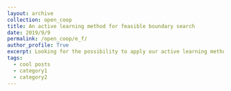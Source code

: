 ```yaml
---
layout: archive
collection: open_coop
title: An active learning method for feasible boundary search
date: 2019/9/9
permalink: /open_coop/e_f/
author_profile: True
excerpt: Looking for the possibility to apply our active learning method of feasible boundary search for new areas. **[read more to see if we can cooperate!](/open_coop/e_f/)**
tags:
  - cool posts
  - category1
  - category2
---
```





